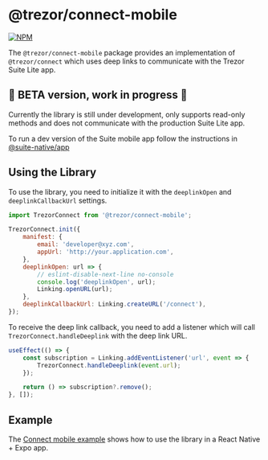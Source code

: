 # @trezor/connect-mobile

[![NPM](https://img.shields.io/npm/v/@trezor/connect-mobile.svg)](https://www.npmjs.org/package/@trezor/connect-mobile)

The `@trezor/connect-mobile` package provides an implementation of `@trezor/connect` which uses deep links to communicate with the Trezor Suite Lite app.

## 🚧 BETA version, work in progress 🚧

Currently the library is still under development, only supports read-only methods and does not communicate with the production Suite Lite app.

To run a dev version of the Suite mobile app follow the instructions in [@suite-native/app](https://github.com/trezor/trezor-suite/blob/develop/suite-native/app/README.md)

## Using the Library

To use the library, you need to initialize it with the `deeplinkOpen` and `deeplinkCallbackUrl` settings.

```javascript
import TrezorConnect from '@trezor/connect-mobile';

TrezorConnect.init({
    manifest: {
        email: 'developer@xyz.com',
        appUrl: 'http://your.application.com',
    },
    deeplinkOpen: url => {
        // eslint-disable-next-line no-console
        console.log('deeplinkOpen', url);
        Linking.openURL(url);
    },
    deeplinkCallbackUrl: Linking.createURL('/connect'),
});
```

To receive the deep link callback, you need to add a listener which will call `TrezorConnect.handleDeeplink` with the deep link URL.

```javascript
useEffect(() => {
    const subscription = Linking.addEventListener('url', event => {
        TrezorConnect.handleDeeplink(event.url);
    });

    return () => subscription?.remove();
}, []);
```

## Example

The [Connect mobile example](https://github.com/trezor/trezor-suite/tree/develop/packages/connect-examples/mobile-expo) shows how to use the library in a React Native + Expo app.
